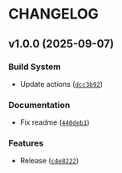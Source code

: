 # CHANGELOG


## v1.0.0 (2025-09-07)

### Build System

- Update actions
  ([`dcc3b92`](https://github.com/nicholasbutlin/osm-auth/commit/dcc3b92a9129040e265232550257b935c44d9a13))

### Documentation

- Fix readme
  ([`440deb1`](https://github.com/nicholasbutlin/osm-auth/commit/440deb10ce9171f5310a98f3680ea9a10b56bff7))

### Features

- Release
  ([`c4e8222`](https://github.com/nicholasbutlin/osm-auth/commit/c4e82221d194ae0ec3451420d9745eae2fb96056))
